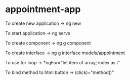 # appointment-app

To create new application -> ng new

To start application -> ng serve

To create component -> ng g component

To create interface -> ng g interface models/appointment

To use for loop -> \*ngFor="let item of array; index as i"

To bind method to html button -> (click)="method()"
